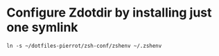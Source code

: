 # Configure Zdotdir by installing just one symlink

```
ln -s ~/dotfiles-pierrot/zsh-conf/zshenv ~/.zshenv
```

